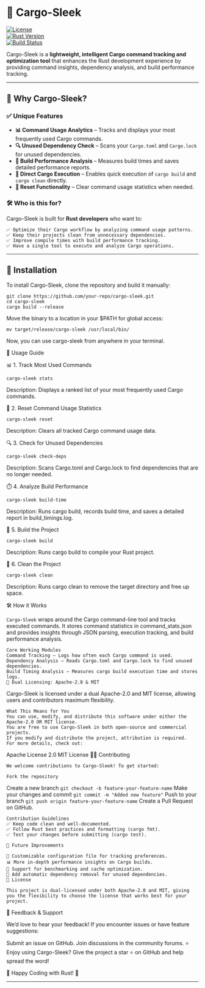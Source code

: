 # 🚀 Cargo-Sleek  

[![License](https://img.shields.io/badge/license-Apache--2.0%20%2F%20MIT-blue)](LICENSE)  
[![Rust Version](https://img.shields.io/badge/Rust-Edition%202021-orange)](https://www.rust-lang.org/)  
[![Build Status](https://img.shields.io/badge/build-passing-brightgreen)](https://github.com/your-repo/cargo-sleek/actions)  

Cargo-Sleek is a **lightweight, intelligent Cargo command tracking and optimization tool** that enhances the Rust development experience by providing command insights, dependency analysis, and build performance tracking.  

---

## 🎯 **Why Cargo-Sleek?**  

### ✅ **Unique Features**  

- **📊 Command Usage Analytics** – Tracks and displays your most frequently used Cargo commands.  
- **🔍 Unused Dependency Check** – Scans your `Cargo.toml` and `Cargo.lock` for unused dependencies.  
- **🚀 Build Performance Analysis** – Measures build times and saves detailed performance reports.  
- **🧹 Direct Cargo Execution** – Enables quick execution of `cargo build` and `cargo clean` directly.  
- **🔄 Reset Functionality** – Clear command usage statistics when needed.  

### 🛠 **Who is this for?**  


Cargo-Sleek is built for **Rust developers** who want to:  
```
✅ Optimize their Cargo workflow by analyzing command usage patterns.  
✅ Keep their projects clean from unnecessary dependencies.  
✅ Improve compile times with build performance tracking.  
✅ Have a single tool to execute and analyze Cargo operations.  
```
---

## 🚀 **Installation**  

To install Cargo-Sleek, clone the repository and build it manually:  

```
git clone https://github.com/your-repo/cargo-sleek.git
cd cargo-sleek
cargo build --release
```

Move the binary to a location in your $PATH for global access:
```
mv target/release/cargo-sleek /usr/local/bin/
```
Now, you can use cargo-sleek from anywhere in your terminal.

📖 Usage Guide

📊 1. Track Most Used Commands
```
cargo-sleek stats
```
Description: Displays a ranked list of your most frequently used Cargo commands.

🔄 2. Reset Command Usage Statistics
```
cargo-sleek reset
```
Description: Clears all tracked Cargo command usage data.

🔍 3. Check for Unused Dependencies
```
cargo-sleek check-deps
```
Description: Scans Cargo.toml and Cargo.lock to find dependencies that are no longer needed.

⏱️ 4. Analyze Build Performance
```
cargo-sleek build-time
```
Description: Runs cargo build, records build time, and saves a detailed report in build_timings.log.

🔨 5. Build the Project
```
cargo-sleek build
```
Description: Runs cargo build to compile your Rust project.

🧹 6. Clean the Project
```
cargo-sleek clean
```
Description: Runs cargo clean to remove the target directory and free up space.

🛠 How it Works

```Cargo-Sleek``` wraps around the Cargo command-line tool and tracks executed commands. It stores command statistics in command_stats.json and provides insights through JSON parsing, execution tracking, and build performance analysis.
```
Core Working Modules
Command Tracking – Logs how often each Cargo command is used.
Dependency Analysis – Reads Cargo.toml and Cargo.lock to find unused dependencies.
Build Timing Analysis – Measures cargo build execution time and stores logs.
🔑 Dual Licensing: Apache-2.0 & MIT
```
Cargo-Sleek is licensed under a dual Apache-2.0 and MIT license, allowing users and contributors maximum flexibility.
```
What This Means for You
You can use, modify, and distribute this software under either the Apache-2.0 OR MIT license.
You are free to use Cargo-Sleek in both open-source and commercial projects.
If you modify and distribute the project, attribution is required.
For more details, check out:
```
Apache License 2.0
MIT License
👨‍💻 Contributing
```
We welcome contributions to Cargo-Sleek! To get started:

Fork the repository
```
Create a new branch
```git checkout -b feature-your-feature-name```
Make your changes and commit
```git commit -m "Added new feature"```
Push to your branch
```git push origin feature-your-feature-name```
Create a Pull Request on GitHub.
```
Contribution Guidelines
✅ Keep code clean and well-documented.
✅ Follow Rust best practices and formatting (cargo fmt).
✅ Test your changes before submitting (cargo test).

📝 Future Improvements

🔧 Customizable configuration file for tracking preferences.
📊 More in-depth performance insights on Cargo builds.
🚀 Support for benchmarking and cache optimization.
🔄 Add automatic dependency removal for unused dependencies.
📜 License

This project is dual-licensed under both Apache-2.0 and MIT, giving you the flexibility to choose the license that works best for your project.

```

💬 Feedback & Support

We’d love to hear your feedback! If you encounter issues or have feature suggestions:

Submit an issue on GitHub.
Join discussions in the community forums.
⭐ Enjoy using Cargo-Sleek?
Give the project a star ⭐ on GitHub and help spread the word!

🚀 Happy Coding with Rust! 🦀


---
